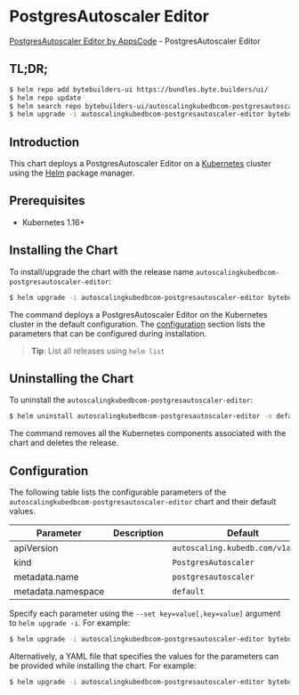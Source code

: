 # PostgresAutoscaler Editor

[PostgresAutoscaler Editor by AppsCode](https://byte.builders) - PostgresAutoscaler Editor

## TL;DR;

```bash
$ helm repo add bytebuilders-ui https://bundles.byte.builders/ui/
$ helm repo update
$ helm search repo bytebuilders-ui/autoscalingkubedbcom-postgresautoscaler-editor --version=v0.4.0
$ helm upgrade -i autoscalingkubedbcom-postgresautoscaler-editor bytebuilders-ui/autoscalingkubedbcom-postgresautoscaler-editor -n default --create-namespace --version=v0.4.0
```

## Introduction

This chart deploys a PostgresAutoscaler Editor on a [Kubernetes](http://kubernetes.io) cluster using the [Helm](https://helm.sh) package manager.

## Prerequisites

- Kubernetes 1.16+

## Installing the Chart

To install/upgrade the chart with the release name `autoscalingkubedbcom-postgresautoscaler-editor`:

```bash
$ helm upgrade -i autoscalingkubedbcom-postgresautoscaler-editor bytebuilders-ui/autoscalingkubedbcom-postgresautoscaler-editor -n default --create-namespace --version=v0.4.0
```

The command deploys a PostgresAutoscaler Editor on the Kubernetes cluster in the default configuration. The [configuration](#configuration) section lists the parameters that can be configured during installation.

> **Tip**: List all releases using `helm list`

## Uninstalling the Chart

To uninstall the `autoscalingkubedbcom-postgresautoscaler-editor`:

```bash
$ helm uninstall autoscalingkubedbcom-postgresautoscaler-editor -n default
```

The command removes all the Kubernetes components associated with the chart and deletes the release.

## Configuration

The following table lists the configurable parameters of the `autoscalingkubedbcom-postgresautoscaler-editor` chart and their default values.

|     Parameter      | Description |                   Default                    |
|--------------------|-------------|----------------------------------------------|
| apiVersion         |             | <code>autoscaling.kubedb.com/v1alpha1</code> |
| kind               |             | <code>PostgresAutoscaler</code>              |
| metadata.name      |             | <code>postgresautoscaler</code>              |
| metadata.namespace |             | <code>default</code>                         |


Specify each parameter using the `--set key=value[,key=value]` argument to `helm upgrade -i`. For example:

```bash
$ helm upgrade -i autoscalingkubedbcom-postgresautoscaler-editor bytebuilders-ui/autoscalingkubedbcom-postgresautoscaler-editor -n default --create-namespace --version=v0.4.0 --set apiVersion=autoscaling.kubedb.com/v1alpha1
```

Alternatively, a YAML file that specifies the values for the parameters can be provided while
installing the chart. For example:

```bash
$ helm upgrade -i autoscalingkubedbcom-postgresautoscaler-editor bytebuilders-ui/autoscalingkubedbcom-postgresautoscaler-editor -n default --create-namespace --version=v0.4.0 --values values.yaml
```
